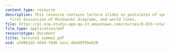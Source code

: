 ```yaml
---
content_type: resource
description: This resource contains lecture slides on postulates of special relativity,
  first discussion of Minkowski diagrams, and world lines.
file: https://ol-ocw-studio-app-qa.s3.amazonaws.com/courses/8-033-relativity-fall-2006/a3d9b1d2dd34fbd61eccdde69795e620_lecture3_symme2.pdf
file_type: application/pdf
resourcetype: Document
title: lecture3_symme2.pdf
uid: a3d9b1d2-dd34-fbd6-1ecc-dde69795e620
---
```

